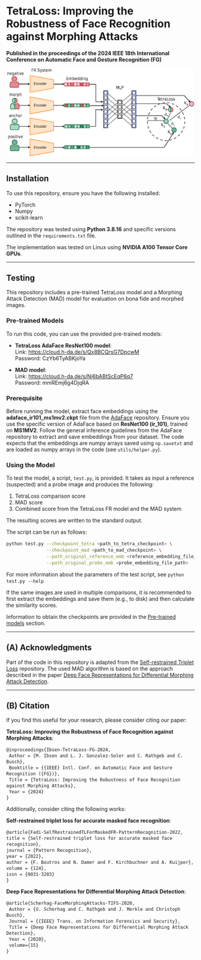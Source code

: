 # TetraLoss: Improving the Robustness of Face Recognition against Morphing Attacks
**Published in the proceedings of the 2024 IEEE 18th International Conference on Automatic Face and Gesture Recognition (FG)**

<p align="center">
  <img src="graphics/tetra_overview.png" alt="TetraLoss Overview" width="500"/>
</p>


---

## Installation
To use this repository, ensure you have the following installed:

- PyTorch
- Numpy
- scikit-learn

The repository was tested using **Python 3.8.16** and specific versions outlined in the `requirements.txt` file.

The implementation was tested on Linux using **NVIDIA A100 Tensor Core GPUs**.

---

## Testing
This repository includes a pre-trained TetraLoss model and a Morphing Attack Detection (MAD) model for evaluation on bona fide and morphed images.

### Pre-trained Models
To run this code, you can use the provided pre-trained models:

- **TetraLoss AdaFace ResNet100 model**:  
  Link: https://cloud.h-da.de/s/Qx8BCQrsG7DpcwM  <br>
  Password: CzYb6TyABKjoYa

- **MAD model**:  
  Link: https://cloud.h-da.de/s/Nj6bABtScEqP6q7 <br>
  Password: mmREmj6g4DjqRA

### Prerequisite
Before running the model, extract face embeddings using the **adaface_ir101_ms1mv2.ckpt** file from the [AdaFace](https://github.com/mk-minchul/AdaFace) repository. Ensure you use the specific version of AdaFace based on **ResNet100 (ir_101)**, trained on **MS1MV2**. Follow the general inference guidelines from the AdaFace repository to extract and save embeddings from your dataset. The code expects that the embeddings are numpy arrays saved using `np.savetxt` and are loaded as numpy arrays in the code (see `utils/helper.py`).

### Using the Model
To test the model, a script, `test.py`, is provided. It takes as input a reference (suspected) and a probe image and produces the following:

1. TetraLoss comparison score
2. MAD score
3. Combined score from the TetraLoss FR model and the MAD system

The resulting scores are written to the standard output.

The script can be run as follows:

```bash
python test.py --checkpoint_tetra <path_to_tetra_checkpoint> \
               --checkpoint_mad <path_to_mad_checkpoint> \
               --path_original_reference_emb <reference_embedding_file_path> \
               --path_original_probe_emb <probe_embedding_file_path>
```

For more information about the parameters of the test script, see `python test.py --help`

If the same images are used in multiple comparisons, it is recommended to first extract the embeddings and save them (e.g., to disk) and then calculate the similarity scores.

Information to obtain the checkpoints are provided in the [Pre-trained models](#pre-trained-models) section.

---

## (A) Acknowledgments

Part of the code in this repository is adapted from the [Self-restrained Triplet Loss](https://github.com/fdbtrs/Self-restrained-Triplet-Loss) repository.
The used MAD algorithm is based on the approach described in the paper [Deep Face Representations for Differential Morphing Attack Detection](https://ieeexplore.ieee.org/document/9093905).

---

## (B) Citation

If you find this useful for your research, please consider citing our paper: 

**TetraLoss: Improving the Robustness of Face Recognition against Morphing Attacks**:

```
@inproceedings{Ibsen-TetraLoss-FG-2024,
 Author = {M. Ibsen and L. J. Gonzalez-Soler and C. Rathgeb and C. Busch},
 Booktitle = {{IEEE} Intl. Conf. on Automatic Face and Gesture Recognition ({FG})},
 Title = {TetraLoss: Improving the Robustness of Face Recognition against Morphing Attacks},
 Year = {2024}
}
```

Additionally, consider citing the following works:

**Self-restrained triplet loss for accurate masked face recognition**:

```
@article{Fadi-SelfRestrainedTLForMaskedFR-PatternRecognition-2022,
title = {Self-restrained triplet loss for accurate masked face recognition},
journal = {Pattern Recognition},
year = {2022},
author = {F. Boutros and N. Damer and F. Kirchbuchner and A. Kuijper},
volume = {124},
issn = {0031-3203}
}
```

**Deep Face Representations for Differential Morphing Attack Detection**:

```
@article{Scherhag-FaceMorphingAttacks-TIFS-2020,
 Author = {U. Scherhag and C. Rathgeb and J. Merkle and Christoph Busch},
 Journal = {{IEEE} Trans. on Information Forensics and Security},
 Title = {Deep Face Representations for Differential Morphing Attack Detection},
 Year = {2020},
 volume={15}
}
```